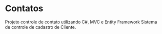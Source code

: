# Contatos
Projeto controle de contato utilizando C#, MVC e Entity Framework
Sistema de controle de cadastro de Cliente.
